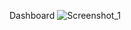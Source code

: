 Dashboard 
![Screenshot_1](https://user-images.githubusercontent.com/123345403/215245494-561ec419-bdbf-4a47-8119-afaafaf2e362.png)
